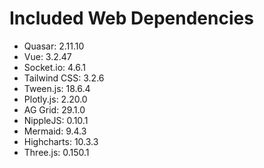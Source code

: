 # Included Web Dependencies

- Quasar: 2.11.10
- Vue: 3.2.47
- Socket.io: 4.6.1
- Tailwind CSS: 3.2.6
- Tween.js: 18.6.4
- Plotly.js: 2.20.0
- AG Grid: 29.1.0
- NippleJS: 0.10.1
- Mermaid: 9.4.3
- Highcharts: 10.3.3
- Three.js: 0.150.1
